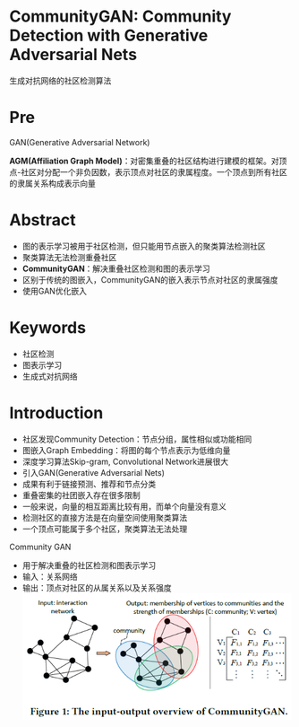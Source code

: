 # CommunityGAN: Community Detection with Generative Adversarial Nets
生成对抗网络的社区检测算法

# Pre
GAN(Generative Adversarial Network)

**AGM(Affiliation Graph Model)**：对密集重叠的社区结构进行建模的框架。对顶点-社区对分配一个非负因数，表示顶点对社区的隶属程度。一个顶点到所有社区的隶属关系构成表示向量

# Abstract
- 图的表示学习被用于社区检测，但只能用节点嵌入的聚类算法检测社区
- 聚类算法无法检测重叠社区
- **CommunityGAN**：解决重叠社区检测和图的表示学习
- 区别于传统的图嵌入，CommunityGAN的嵌入表示节点对社区的隶属强度
- 使用GAN优化嵌入

# Keywords
- 社区检测
- 图表示学习
- 生成式对抗网络

# Introduction
- 社区发现Community Detection：节点分组，属性相似或功能相同
- 图嵌入Graph Embedding：将图的每个节点表示为低维向量
- 深度学习算法Skip-gram, Convolutional Network进展很大
- 引入GAN(Generative Adversarial Nets)
- 成果有利于链接预测、推荐和节点分类
- 重叠密集的社团嵌入存在很多限制
- 一般来说，向量的相互距离比较有用，而单个向量没有意义
- 检测社区的直接方法是在向量空间使用聚类算法
- 一个顶点可能属于多个社区，聚类算法无法处理

Community GAN
- 用于解决重叠的社区检测和图表示学习
- 输入：关系网络
- 输出：顶点对社区的从属关系以及关系强度
![输入输出](https://github.com/EyreYoung/Notes/blob/master/Paper/img/Figure1.png)

